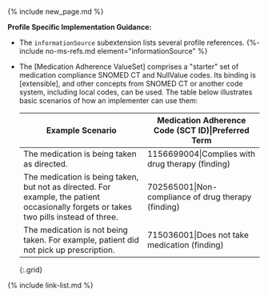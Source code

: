 {% include new_page.md %}

**Profile Specific Implementation Guidance:**

* The `informationSource` subextension lists several profile references. {%- include no-ms-refs.md element="informationSource" %}
<div class="bg-success" markdown="1">
  
* The [Medication Adherence ValueSet] comprises a "starter" set of medication compliance SNOMED CT and NullValue codes. Its binding is [extensible], and other concepts from SNOMED CT or another code system, including local codes, can be used. The table below illustrates basic scenarios of how an implementer can use them:

    Example Scenario|Medication Adherence Code (SCT ID)\|Preferred Term
    ---|---
    The medication is being taken as directed.|1156699004\|Complies with drug therapy (finding)
    The medication is being taken, but not as directed. For example, the patient occasionally forgets or takes two pills instead of three.|702565001\|Non-compliance of drug therapy (finding)
    The medication is not being taken. For example, patient did not pick up prescription.|715036001\|Does not take medication (finding)
    {:.grid}
</div><!-- new-content -->

{% include link-list.md %}
